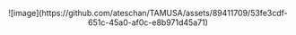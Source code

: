 <p align="center">
  ![image](https://github.com/ateschan/TAMUSA/assets/89411709/53fe3cdf-651c-45a0-af0c-e8b971d45a71)
</p>
